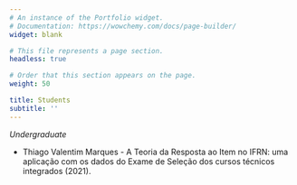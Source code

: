 ```yaml
---
# An instance of the Portfolio widget.
# Documentation: https://wowchemy.com/docs/page-builder/
widget: blank

# This file represents a page section.
headless: true

# Order that this section appears on the page.
weight: 50

title: Students
subtitle: ''
---
```


*Undergraduate*
- Thiago Valentim Marques - A Teoria da Resposta ao Item no IFRN: uma aplicação com os dados do Exame de Seleção dos cursos técnicos integrados (2021).
